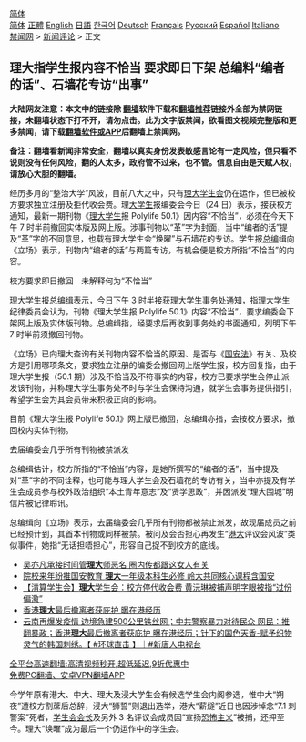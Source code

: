  <!-- 面包屑导航 --> <div class="breadcrumb"><!-- GTranslate: https://gtranslate.io/ -->  <div class="switcher notranslate">  <div class="selected">  <a href="#" onclick="return false;"> 简体</a>  </div>  <div class="option">  <a href="https://www.bannedbook.org" onclick="doGTranslate('zh-CN|zh-CN');jQuery('div.switcher div.selected a').html(jQuery(this).html());return false;" title="简体中文" class="nturl selected"> 简体</a>  <a href="https://www.bannedbook.org/zh-tw/" onclick="doGTranslate('zh-CN|zh-TW');jQuery('div.switcher div.selected a').html(jQuery(this).html());return false;" title="繁體中文" class="nturl"> 正體</a>  <a href="https://www.bannedbook.org/en/" onclick="doGTranslate('zh-CN|en');jQuery('div.switcher div.selected a').html(jQuery(this).html());return false;" title="English" class="nturl"> English</a>  <a href="https://www.bannedbook.org/ja/" onclick="doGTranslate('zh-CN|ja');jQuery('div.switcher div.selected a').html(jQuery(this).html());return false;" title="日本語" class="nturl"> 日語</a>  <a href="https://www.bannedbook.org/ko/" onclick="doGTranslate('zh-CN|ko');jQuery('div.switcher div.selected a').html(jQuery(this).html());return false;" title="한국어" class="nturl"> 한국어</a>  <a href="https://www.bannedbook.org/de/" onclick="doGTranslate('zh-CN|de');jQuery('div.switcher div.selected a').html(jQuery(this).html());return false;" title="Deutsch" class="nturl"> Deutsch</a>  <a href="https://www.bannedbook.org/fr/" onclick="doGTranslate('zh-CN|fr');jQuery('div.switcher div.selected a').html(jQuery(this).html());return false;" title="Français" class="nturl"> Français</a>  <a href="https://www.bannedbook.org/ru/" onclick="doGTranslate('zh-CN|ru');jQuery('div.switcher div.selected a').html(jQuery(this).html());return false;" title="Русский" class="nturl"> Русский</a>  <a href="https://www.bannedbook.org/es/" onclick="doGTranslate('zh-CN|es');jQuery('div.switcher div.selected a').html(jQuery(this).html());return false;" title="Español" class="nturl"> Español</a>  <a href="https://www.bannedbook.org/it/" onclick="doGTranslate('zh-CN|it');jQuery('div.switcher div.selected a').html(jQuery(this).html());return false;" title="Italiano" class="nturl"> Italiano</a>  </div>  </div>      <div class='breadcrumb-sub'><!-- Breadcrumb NavXT 6.3.0 --> <a href="https://www.bannedbook.org/" class="home">禁闻网</a> &gt; <a href="https://www.bannedbook.org/bnews/comments/" class="category">新闻评论</a> &gt; 正文</div></div><h2>理大指学生报内容不恰当 要求即日下架 总编料“编者的话”、石墙花专访“出事”</h2> <p class="notice"><b>大陆网友注意：本文中的链接除 <a href="https://github.com/bannedbook/fanqiang" >翻墙</a>软件下载和<a href="https://github.com/killgcd/justmysocks/blob/master/README.md">翻墙推荐</a>链接外全部为禁网链接，未翻墙状态下打不开，请勿点击。此为文字版禁闻，欲看图文视频完整版和更多禁闻，请下载<a href="https://github.com/bannedbook/fanqiang">翻墙软件或APP</a>后翻墙上禁闻网。</p><p>备注：翻墙看新闻非常安全，翻墙以真实身份发表敏感言论有一定风险，但只看不说则没有任何风险，翻的人太多，政府管不过来，也不管。信息自由是天赋人权，请放心大胆的翻墙。</b></p>  <div class="entry">  <p>经历多月的“整治大学”风波，目前八大之中，只有<a href="https://www.bannedbook.org/bnews/tag/%E7%90%86%E5%A4%A7/" class="st_tag internal_tag" rel="tag" title="标签 理大 下的日志">理大</a><a href="https://www.bannedbook.org/bnews/tag/%E5%AD%A6%E7%94%9F%E4%BC%9A/" class="st_tag internal_tag" rel="tag" title="标签 学生会 下的日志">学生会</a>仍在运作，但已被校方要求独立注册及拒代收会费。理<a href="https://www.bannedbook.org/bnews/tag/%e5%a4%a7%e5%ad%a6%e7%94%9f/" class="st_tag internal_tag" rel="tag" title="标签 大学生 下的日志">大学生</a>报编委会今日（24 日）表示，接获校方通知，最新一期刊物《<a href="https://www.bannedbook.org/bnews/tag/%E7%90%86%E5%A4%A7%E5%AD%A6%E7%94%9F/" class="st_tag internal_tag" rel="tag" title="标签 理大学生 下的日志">理大学生</a>报 Polylife 50.1》因内容“不恰当”，必须在今天下午 7 时半前撤回实体版及网上版。涉事刊物以“革”字为封面，当中“编者的话”提及“革”字的不同意思，也载有理大学生会“焕曜”与石墙花的专访。学生报<a href="https://www.bannedbook.org/bnews/tag/%E6%80%BB%E7%BC%96/" class="st_tag internal_tag" rel="tag" title="标签 总编 下的日志">总编</a>缉向《立场》表示，刊物内“编者的话”与两篇专访，有机会便是校方所指“不恰当”的内容。</p> <p>校方要求即日撤回　未解释何为“不恰当”</p>  <p>理大学生报总编缉表示，今日下午 3 时半接获理大学生事务处通知，指理大学生纪律委员会认为，刊物《理大学生报 Polylife 50.1》内容“不恰当”，要求编委会下架网上版及实体版刊物。总编缉指，经要求后再收到事务处的书面通知，列明下午 7 时半前须撤回刊物。</p> <p>《立场》已向理大查询有关刊物内容不恰当的原因、是否与《<a href="https://www.bannedbook.org/bnews/tag/%e5%9b%bd%e5%ae%89%e6%b3%95/" class="st_tag internal_tag" rel="tag" title="标签 国安法 下的日志">国安法</a>》有关、及校方是引用哪项条文，要求独立注册的编委会撤回网上版学生报，校方回复指，由于理大学生报（50.1 期）涉及不恰当及不符事实的内容，校方已要求学生会停止派发该刊物，并称理大学生事务处不时与学生会保持沟通，就学生会事务提供指引，希望学生会为其会员带来积极正向的影响。</p>  <p>目前《理大学生报 Polylife 50.1》网上版已撤回，总编缉亦指，会按校方要求，撤回校内实体刊物。</p> <p>去届编委会几乎所有刊物被禁派发</p>  <p>总编缉估计，校方所指的“不恰当”内容，是她所撰写的“编者的话”，当中提及对“革”字的不同诠释，也可能与理大学生会及石墙花的专访有关，当中亦提及有学生会成员参与校外政治组织“本土青年意志”及“贤学思政”，并因派发“理大围城”明信片被记律聆讯。</p> <p>总编缉向《立场》表示，去届编委会几乎所有刊物都被禁止派发，故现届成员之前已经预计到，其首本刊物或同样被禁。被问及会否担心再发生“<a href="https://www.bannedbook.org/bnews/tag/%E6%B8%AF%E5%A4%A7/" class="st_tag internal_tag" rel="tag" title="标签 港大 下的日志">港大</a>评议会风波”类似事件，她指“无话担唔担心”，形容自己捉不到校方的底线。</p>  <ul class='op-related-articles' title='相关阅读'> <li><a href='https://www.bannedbook.org/bnews/yule/20210729/1596053.html' target='_blank'>吴亦凡承接时间管<b>理大</b>师恶名 圈内传都跟这女人有关</a></li> <li><a href='https://www.bannedbook.org/bnews/comments/20210727/1595186.html' target='_blank'>院校来年纷推国安教育 <b>理大</b>一年级本科生必修 岭大共同核心课程含国安</a></li> <li><a href='https://www.bannedbook.org/bnews/comments/20210713/1586246.html' target='_blank'>【清算学生会】<b>理大</b>学生会：校方停代收会费 黄沅琳被捕声明字眼被指“过份偏激”</a></li> <li><a href='https://www.bannedbook.org/bnews/taiwannews/20210710/1584217.html' target='_blank'>香港<b>理大</b>最后撤离者获庇护 曝在港经历</a></li> <li><a href='https://www.bannedbook.org/bnews/bannedvideo/20210709/1583835.html' target='_blank'>云南再爆发疫情 边境急建500公里铁丝网；中共警察暴力对待民众 网民：推翻暴政；香港<b>理大</b>最后撤离者获庇护 曝在港经历；针下的国色天香-赋予织物灵气的韩国刺绣。【 #环球直击 】｜#新唐人电视台</a></li> </ul> <p class="texttj"> <a href="https://github.com/bannedbook/fanqiang/wiki/V2ray%E6%9C%BA%E5%9C%BA" target="_blank">全平台高速翻墙:高清视频秒开,超低延迟,9折优惠中</a><br/> <a href="https://github.com/bannedbook/fanqiang/wiki/%E7%A6%81%E9%97%BB%E7%BD%91%E5%AE%89%E5%8D%93%E7%BF%BB%E5%A2%99%E6%96%B0%E9%97%BBAPP" target="_blank">免费PC翻墙、安卓VPN翻墙APP</a></p><p>今学年原有港大、中大、理大及浸大学生会有候选学生会内阁参选，惟中大“朔夜”遭校方割蓆后总辞，浸大“狮誓”则退出选举，港大“薪燧”近日也因涉悼念“7.1 刺警案”死者，<a href="https://www.bannedbook.org/bnews/tag/%E5%AD%A6%E7%94%9F%E4%BC%9A%E4%BC%9A%E9%95%BF/" class="st_tag internal_tag" rel="tag" title="标签 学生会会长 下的日志">学生会会长</a>及另外 3 名评议会成员因“宣扬<a href="https://www.bannedbook.org/bnews/tag/%e6%81%90%e6%80%96%e4%b8%bb%e4%b9%89/" class="st_tag internal_tag" rel="tag" title="标签 恐怖主义 下的日志">恐怖主义</a>”被捕，还押至今。理大“焕曜”成为最后一个仍运作中的学生会。</p><a name='sharetosocial'></a>  <div style="margin-bottom:5px;padding-bottom:5px;clear:both"> <div id="archive-pix-1" class="banner-ads"> <!-- AuctionX Display platform tag START --> <div id="26318x728x90x621x_ADSLOT2" clicktrack="%%CLICK_URL_ESC%%"></div> <!-- AuctionX Display platform tag END --> </div> <div id="archive-pix-2" class="banner-ads"> <!-- AuctionX Display platform tag START --> <div id="26315x300x250x621x_ADSLOT2" clicktrack="%%CLICK_URL_ESC%%"></div> <!-- AuctionX Display platform tag END --> </div> </div>  <div id="archive-pix-1" class="banner-ads"> <!-- AuctionX Display platform tag START --> <div id="26318x728x90x621x_ADSLOT3" clicktrack="%%CLICK_URL_ESC%%"></div> <!-- AuctionX Display platform tag END --> </div> </div><!--END ENTRY--> 